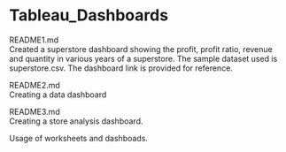# Tableau_Dashboards
README1.md  
Created a superstore dashboard showing the profit, profit ratio, revenue and quantity in various years of a superstore. The sample dataset used is superstore.csv. The dashboard link is provided for reference. 

README2.md  
Creating a data dashboard  

README3.md  
Creating a store analysis dashboard.

Usage of worksheets and dashboads.
